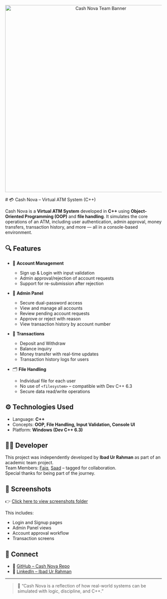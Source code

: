<p align="center">
  <img src="./Screenshots/Cash_Nova_Team_Banner.png" alt="Cash Nova Team Banner" width="600"/>
</p>
# 💳 Cash Nova – Virtual ATM System (C++)

Cash Nova is a **Virtual ATM System** developed in **C++** using **Object-Oriented Programming (OOP)** and **file handling**. It simulates the core operations of an ATM, including user authentication, admin approval, money transfers, transaction history, and more — all in a console-based environment.

## 🔍 Features

- 👤 **Account Management**  
  - Sign up & Login with input validation  
  - Admin approval/rejection of account requests  
  - Support for re-submission after rejection

- 🔐 **Admin Panel**
  - Secure dual-password access  
  - View and manage all accounts  
  - Review pending account requests  
  - Approve or reject with reason  
  - View transaction history by account number  

- 💸 **Transactions**
  - Deposit and Withdraw  
  - Balance inquiry  
  - Money transfer with real-time updates  
  - Transaction history logs for users

- 🗂️ **File Handling**
  - Individual file for each user  
  - No use of `<filesystem>` – compatible with Dev C++ 6.3  
  - Secure data read/write operations  

## ⚙️ Technologies Used

- Language: **C++**
- Concepts: **OOP, File Handling, Input Validation, Console UI**
- Platform: **Windows (Dev C++ 6.3)**

## 👨‍💻 Developer

This project was independently developed by **Ibad Ur Rahman** as part of an academic team project.  
Team Members: [Faiq](#), [Saad](#) – tagged for collaboration.  
Special thanks for being part of the journey.

## 📸 Screenshots

👉 [Click here to view screenshots folder](./Screenshots)

This includes:
- Login and Signup pages
- Admin Panel views
- Account approval workflow
- Transaction screens

## 🔗 Connect

- 📂 [GitHub – Cash Nova Repo](https://github.com/Ibad-900/CashNova)
- 💼 [LinkedIn – Ibad Ur Rahman](https://www.linkedin.com/in/ibad-ur-rahman-748ab5303)

---

> 🎯 “Cash Nova is a reflection of how real-world systems can be simulated with logic, discipline, and C++.”
